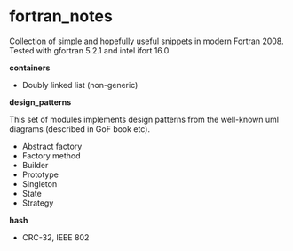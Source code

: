 # fortran_notes #

Collection of simple and hopefully useful snippets in modern Fortran 2008.
Tested with gfortran 5.2.1 and intel ifort 16.0

**containers**

* Doubly linked list (non-generic)

**design_patterns**

  This set of modules implements design patterns from the well-known uml diagrams (described in GoF book etc).

* Abstract factory
* Factory method
* Builder
* Prototype
* Singleton
* State
* Strategy

**hash**

* CRC-32, IEEE 802
